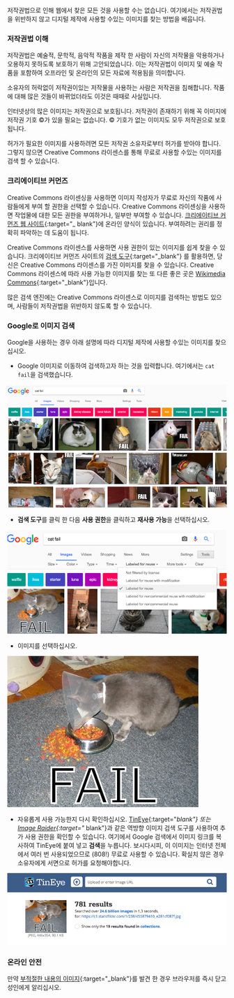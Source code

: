저작권법으로 인해 웹에서 찾은 모든 것을 사용할 수는 없습니다. 여기에서는 저작권법을 위반하지 않고 디지털 제작에 사용할 수있는 이미지를 찾는 방법을 배웁니다.

### 저작권법 이해

저작권법은 예술적, 문학적, 음악적 작품을 제작 한 사람이 자신의 저작물을 악용하거나 오용하지 못하도록 보호하기 위해 고안되었습니다. 이는 저작권법이 이미지 및 예술 작품을 포함하여 오프라인 및 온라인의 모든 자료에 적용됨을 의미합니다.

소유자의 허락없이 저작권이있는 저작물을 사용하는 사람은 저작권을 침해합니다. 작품에 대해 많은 것들이 바뀌었더라도 이것은 때때로 사실입니다.

인터넷상의 많은 이미지는 저작권으로 보호됩니다. 저작권이 존재하기 위해 꼭 이미지에 저작권 기호 ©가 있을 필요는 없습니다. © 기호가 없는 이미지도 모두 저작권으로 보호됩니다.

허가가 필요한 이미지를 사용하려면 모든 저작권 소유자로부터 허가를 받아야 합니다. 그렇지 않으면 Creative Commons 라이센스를 통해 무료로 사용할 수있는 이미지를 검색 할 수 있습니다.

### 크리에이티브 커먼즈

Creative Commons 라이센싱을 사용하면 이미지 작성자가 무료로 자신의 작품에 사람들에게 부여 할 권한을 선택할 수 있습니다. Creative Commons 라이센싱을 사용하면 작업물에 대한 모든 권한을 부여하거나, 일부만 부여할 수 있습니다. [크리에이티브 커먼즈 웹 사이트](https://creativecommons.org/){:target="_ blank"}에 온라인 양식이 있습니다. 부여하려는 권리를 정확히 파악하는 데 도움이 됩니다.

Creative Commons 라이센스를 사용하면 사용 권한이 있는 이미지를 쉽게 찾을 수 있습니다. 크리에이티브 커먼즈 사이트의 [검색 도구](https://search.creativecommons.org/){:target="_blank"} 를 활용하면, 당신은 Creative Commons 라이센스를 가진 이미지를 찾을 수 있습니다. Creative Commons 라이센스에 따라 사용 가능한 이미지를 찾는 또 다른 좋은 곳은 [Wikimedia Commons](https://commons.wikimedia.org/wiki/Main_Page){:target="_blank"}입니다.

많은 검색 엔진에는 Creative Commons 라이센스로 이미지를 검색하는 방법도 있으며, 사람들이 저작권법을 위반하지 않도록 할 수 있습니다.

### Google로 이미지 검색

Google을 사용하는 경우 아래 설명에 따라 디지털 제작에 사용할 수있는 이미지를 찾으십시오.

+ Google 이미지로 이동하여 검색하고자 하는 것을 입력합니다. 여기에서는 `cat fail`을 검색했습니다.

![Cat Fail 검색](images/catfailsearch.png)

+ **검색 도구**를 클릭 한 다음 **사용 권한**을 클릭하고 **재사용 가능**을 선택하십시오.

![재사용으로 표시](images/labeledforreuse.png)

+ 이미지를 선택하십시오.

![고양이 실패](images/catfail.png)

+ 자유롭게 사용 가능한지 다시 확인하십시오. [TinEye](https://www.tineye.com/){:target="_blank"} 또는 [Image Raider](https://www.imageraider.com/){:target="_ blank"}과 같은 역방향 이미지 검색 도구를 사용하여 추가 사용 권한을 확인할 수 있습니다. 여기에서 Google 검색에서 이미지 링크를 복사하여 TinEye에 붙여 넣고 **검색**을 누릅니다. 보시다시피, 이 이미지는 인터넷 전체에서 여러 번 사용되었으므로 (808!) 무료로 사용할 수 있습니다. 확실치 않은 경우 소유자에게 서면으로 허가를 요청해야합니다.

![역 검색](images/reversesearch.png)

### 온라인 안전

만약 [부적절한 내용의 이미지](https://www.thinkuknow.co.uk/11_13/Need-advice/Things-you-see-online/){:target="_blank"}를 발견 한 경우 브라우저를 즉시 닫고 성인에게 알리십시오.